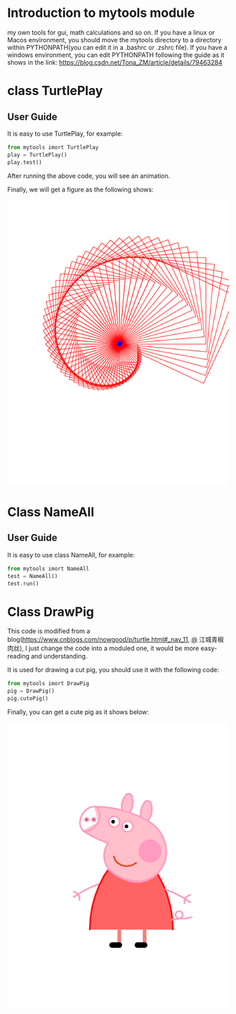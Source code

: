# Introduction to mytools module
my own tools for gui, math calculations and so on. If you have a linux or Macos environment, you should move the mytools
directory to a directory within PYTHONPATH(you can edit it in a .bashrc
or .zshrc file). If you have a windows environment, you can edit PYTHONPATH
following the guide as it shows in the link: 
https://blog.csdn.net/Tona_ZM/article/details/79463284

# class TurtlePlay
## User Guide
It is easy to use TurtlePlay, for example:
```python
from mytools imort TurtlePlay
play = TurtlePlay()
play.test()
```
After running the above code, you will see an animation.

Finally,  we will get a figure as the following shows:

![test](figures/test.png)

# Class NameAll

## User Guide

It is easy to use class NameAll, for example:

```python
from mytools imort NameAll
test = NameAll()
test.run()
```

# Class DrawPig

This code is modified from a blog(https://www.cnblogs.com/nowgood/p/turtle.html#_nav_11, [@](https://www.cnblogs.com/nowgood/p/turtle.html#4084602) 江城青椒肉丝), I just change the code into a moduled one, it would be more easy-reading and understanding.

It is used for drawing a cut pig, you should use it with the following code:

```python
from mytools imort DrawPig
pig = DrawPig()
pig.cutePig()
```

Finally, you can get a cute pig as it shows below:

![pig](figures/pig.png)

